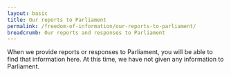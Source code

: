 ```yaml
---
layout: basic
title: Our reports to Parliament
permalink: /freedom-of-information/our-reports-to-parliament/
breadcrumb: Our reports and responses to Parliament
---
```

When we provide reports or responses to Parliament, you will be able to find that information here. At this time, we have not given any information to Parliament.
